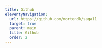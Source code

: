 ```yaml
---
title: Github
eleventyNavigation:
  url: https://github.com/mortendk/saga11
  target: true
  parent: main
  title: Github
  order: 2
---
```

